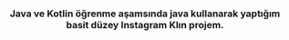 <center><h3>Java ve Kotlin öğrenme aşamsında java kullanarak yaptığım basit düzey Instagram Klın projem.</h3></center>


